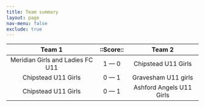 ```yaml
---
title: Team summary
layout: page
nav-menu: false
exclude: true
---
```




|              Team 1              |  ::Score::  |          Team 2          |
|:--------------------------------:|:-----------:|:------------------------:|
| Meridian Girls and Ladies FC U11 | 1 &mdash; 0 |   Chipstead U11 Girls    |
|       Chipstead U11 Girls        | 0 &mdash; 1 |   Gravesham U11 girls    |
|       Chipstead U11 Girls        | 0 &mdash; 1 | Ashford Angels U11 Girls |

 <br /><br /><br />